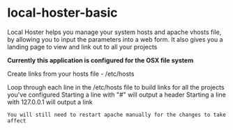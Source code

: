 local-hoster-basic
============

Local Hoster helps you manage your system hosts and apache vhosts file, by allowing you to input the parameters into a web form.  It also gives you a landing page to view and link out to all your projects

<b>Currently this application is configured for the OSX file system</b>

Create links from your hosts file - /etc/hosts

Loop through each line in the /etc/hosts file to build links for all the projects you've configured
Starting a line with "#" will output a header
Starting a line with 127.0.0.1 will output a link

```You will still need to restart apache manually for the changes to take affect```
